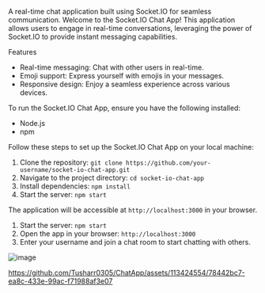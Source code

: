 A real-time chat application built using Socket.IO for seamless communication.
Welcome to the Socket.IO Chat App! This application allows users to engage in real-time conversations, leveraging the power of Socket.IO to provide instant messaging capabilities.

Features

- Real-time messaging: Chat with other users in real-time.
- Emoji support: Express yourself with emojis in your messages.
- Responsive design: Enjoy a seamless experience across various devices.

To run the Socket.IO Chat App, ensure you have the following installed:

- Node.js
- npm

Follow these steps to set up the Socket.IO Chat App on your local machine:

1. Clone the repository: `git clone https://github.com/your-username/socket-io-chat-app.git`
2. Navigate to the project directory: `cd socket-io-chat-app`
3. Install dependencies: `npm install`
4. Start the server: `npm start`

The application will be accessible at `http://localhost:3000` in your browser.

1. Start the server: `npm start`
2. Open the app in your browser: `http://localhost:3000`
3. Enter your username and join a chat room to start chatting with others.

![image](https://github.com/Tusharr0305/ChatApp/assets/113424554/70248ed6-7c47-4fb9-8e74-a9ce0a38ac2d)


https://github.com/Tusharr0305/ChatApp/assets/113424554/78442bc7-ea8c-433e-99ac-f71988af3e07

